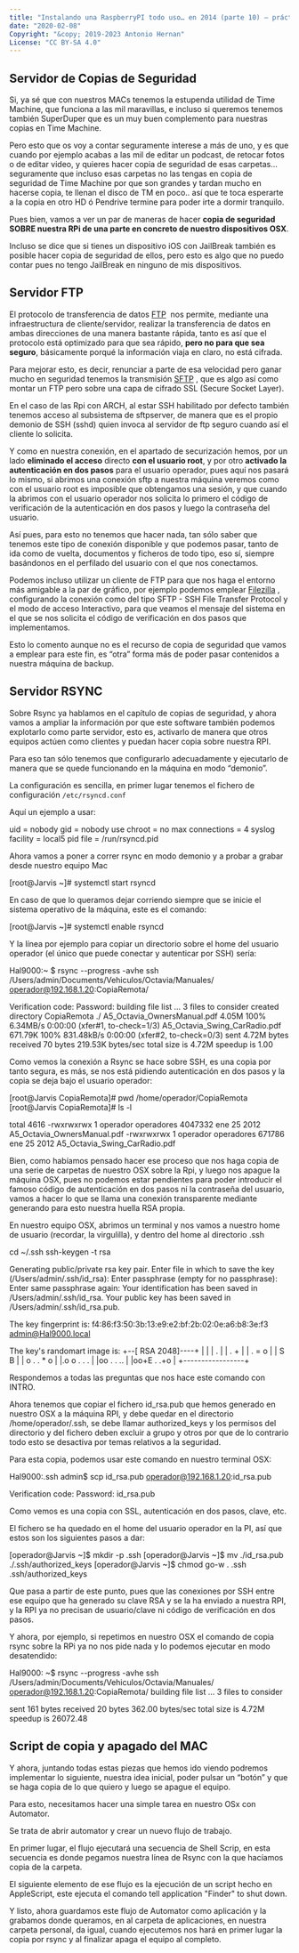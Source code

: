 ```yaml
---
title: "Instalando una RaspberryPI todo uso… en 2014 (parte 10) – práctico 4 - Servidor copias de Seguridad"
date: "2020-02-08"
Copyright: "&copy; 2019-2023 Antonio Hernan"
License: "CC BY-SA 4.0"
---
```


## Servidor de Copias de Seguridad

Si, ya sé que con nuestros MACs tenemos la estupenda utilidad de Time Machine, que funciona a las mil maravillas, e incluso si queremos tenemos también SuperDuper que es un muy buen complemento para nuestras copias en Time Machine.

Pero esto que os voy a contar seguramente interese a más de uno, y es que cuando por ejemplo acabas a las mil de editar un podcast, de retocar fotos o de editar video, y quieres hacer copia de seguridad de esas carpetas… seguramente que incluso esas carpetas no las tengas en copia de seguridad de Time Machine por que son grandes y tardan mucho en hacerse copia, te llenan el disco de TM en poco.. así que te toca esperarte a la copia en otro HD ó Pendrive termine para poder irte a dormir tranquilo.

Pues bien, vamos a ver un par de maneras de hacer **copia de seguridad SOBRE nuestra RPi de una parte en concreto de nuestro dispositivos OSX**.

Incluso se dice que si tienes un dispositivo iOS con JailBreak también es posible hacer copia de seguridad de ellos, pero esto es algo que no puedo contar pues no tengo JailBreak en ninguno de mis dispositivos.

## Servidor FTP

El protocolo de transferencia de datos [FTP](http://es.wikipedia.org/wiki/File_Transfer_Protocol)  nos permite, mediante una infraestructura de cliente/servidor, realizar la transferencia de datos en ambas direcciones de una manera bastante rápida, tanto es así que el protocolo está optimizado para que sea rápido, **pero no para que sea seguro**, básicamente porqué la información viaja en claro, no está cifrada.

Para mejorar esto, es decir, renunciar a parte de esa velocidad pero ganar mucho en seguridad tenemos la transmisión [SFTP](http://es.wikipedia.org/wiki/SSH_File_Transfer_Protocol) , que es algo así como montar un FTP pero sobre una capa de cifrado SSL (Secure Socket Layer).

En el caso de las Rpi con ARCH, al estar SSH habilitado por defecto también tenemos acceso al subsistema de sftpserver, de manera que es el propio demonio de SSH (sshd) quien invoca al servidor de ftp seguro cuando así el cliente lo solicita.

Y como en nuestra conexión, en el apartado de securización hemos, por un lado **eliminado el acceso** directo **con el usuario root**, y por otro **activado la autenticación en dos pasos** para el usuario operador, pues aquí nos pasará lo mismo, si abrimos una conexión sftp a nuestra máquina veremos como con el usuario root es imposible que obtengamos una sesión, y que cuando la abrimos con el usuario operador nos solicita lo primero el código de verificación de la autenticación en dos pasos y luego la contraseña del usuario.

Así pues, para esto no tenemos que hacer nada, tan sólo saber que tenemos este tipo de conexión disponible y que podemos pasar, tanto de ida como de vuelta, documentos y ficheros de todo tipo, eso sí, siempre basándonos en el perfilado del usuario con el que nos conectamos.

Podemos incluso utilizar un cliente de FTP para que nos haga el entorno más amigable a la par de gráfico, por ejemplo podemos emplear [Filezilla](https://filezilla-project.org) , configurando la conexión como del tipo SFTP - SSH File Transfer Protocol y el modo de acceso Interactivo, para que veamos el mensaje del sistema en el que se nos solicita el código de verificación en dos pasos que implementamos.

Esto lo comento aunque no es el recurso de copia de seguridad que vamos a emplear para este fin, es “otra” forma más de poder pasar contenidos a nuestra máquina de backup.

## Servidor RSYNC

Sobre Rsync ya hablamos en el capítulo de copias de seguridad, y ahora vamos a ampliar la información por que este software también podemos explotarlo como parte servidor, esto es, activarlo de manera que otros equipos actúen como clientes y puedan hacer copia sobre nuestra RPI.

Para eso tan sólo tenemos que configurarlo adecuadamente y ejecutarlo de manera que se quede funcionando en la máquina en modo “demonio”.

La configuración es sencilla, en primer lugar tenemos el fichero de configuración `/etc/rsyncd.conf`

Aquí un ejemplo a usar:

uid = nobody
gid = nobody
use chroot = no
max connections = 4
syslog facility = local5
pid file = /run/rsyncd.pid

Ahora vamos a poner a correr rsync en modo demonio y a probar a grabar desde nuestro equipo Mac

[root@Jarvis ~]# systemctl start rsyncd

En caso de que lo queramos dejar corriendo siempre que se inicie el sistema operativo de la máquina, este es el comando:

[root@Jarvis ~]# systemctl enable rsyncd

Y la línea por ejemplo para copiar un directorio sobre el home del usuario operador (el único que puede conectar y autenticar por SSH) sería:

Hal9000:~ $ rsync --progress -avhe ssh /Users/admin/Documents/Vehiculos/Octavia/Manuales/ operador@192.168.1.20:CopiaRemota/

Verification code:
Password:
building file list ...
3 files to consider
created directory CopiaRemota
./
A5_Octavia_OwnersManual.pdf
4.05M 100% 6.34MB/s 0:00:00 (xfer#1, to-check=1/3)
A5_Octavia_Swing_CarRadio.pdf
671.79K 100% 831.48kB/s 0:00:00 (xfer#2, to-check=0/3)
sent 4.72M bytes received 70 bytes 219.53K bytes/sec
total size is 4.72M speedup is 1.00

Como vemos la conexión a Rsync se hace sobre SSH, es una copia por tanto segura, es más, se nos está pidiendo autenticación en dos pasos y la copia se deja bajo el usuario operador:

[root@Jarvis CopiaRemota]# pwd
/home/operador/CopiaRemota
[root@Jarvis CopiaRemota]# ls -l

total 4616
-rwxrwxrwx 1 operador operadores 4047332 ene 25 2012 A5_Octavia_OwnersManual.pdf
-rwxrwxrwx 1 operador operadores 671786 ene 25 2012 A5_Octavia_Swing_CarRadio.pdf

Bien, como habíamos pensado hacer ese proceso que nos haga copia de una serie de carpetas de nuestro OSX sobre la Rpi, y luego nos apague la máquina OSX, pues no podemos estar pendientes para poder introducir el famoso código de autenticación en dos pasos ni la contraseña del usuario, vamos a hacer lo que se llama una conexión transparente mediante generando para esto nuestra huella RSA propia.

En nuestro equipo OSX, abrimos un terminal y nos vamos a nuestro home de usuario (recordar, la virgulilla), y dentro del home al directorio .ssh

cd ~/.ssh
ssh-keygen -t rsa

Generating public/private rsa key pair.
Enter file in which to save the key (/Users/admin/.ssh/id_rsa):
Enter passphrase (empty for no passphrase):
Enter same passphrase again:
Your identification has been saved in /Users/admin/.ssh/id_rsa.
Your public key has been saved in /Users/admin/.ssh/id_rsa.pub.

The key fingerprint is:
f4:86:f3:50:3b:13:e9:e2:bf:2b:02:0e:a6:b8:3e:f3 admin@Hal9000.local

The key's randomart image is:
+--[ RSA 2048]----+
|                 |
| .               |
| . +             |
| . = o           |
| S B             |
| o . . * o       |
|.o o . . .       |
|oo . . ..        |
|oo+E . .+o       |
+-----------------+

Respondemos a todas las preguntas que nos hace este comando con INTRO.

Ahora tenemos que copiar el fichero id_rsa.pub que hemos generado en nuestro OSX a la máquina RPI, y debe quedar en el directorio /home/operador/.ssh, se debe llamar authorized_keys y los permisos del directorio y del fichero deben excluir a grupo y otros por que de lo contrario todo esto se desactiva por temas relativos a la seguridad.

Para esta copia, podemos usar este comando en nuestro terminal OSX:

Hal9000:.ssh admin$ scp id_rsa.pub operador@192.168.1.20:id_rsa.pub

Verification code:
Password:
id_rsa.pub

Como vemos es una copia con SSL, autenticación en dos pasos, clave, etc.

El fichero se ha quedado en el home del usuario operador en la PI, así que estos son los siguientes pasos a dar:

[operador@Jarvis ~]$ mkdir -p .ssh
[operador@Jarvis ~]$ mv ./id_rsa.pub ./.ssh/authorized_keys
[operador@Jarvis ~]$ chmod go-w . .ssh .ssh/authorized_keys

Que pasa a partir de este punto, pues que las conexiones por SSH entre ese equipo que ha generado su clave RSA y se la ha enviado a nuestra RPI, y la RPI ya no precisan de usuario/clave ni código de verificación en dos pasos.

Y ahora, por ejemplo, si repetimos en nuestro OSX el comando de copia rsync sobre la RPi ya no nos pide nada y lo podemos ejecutar en modo desatendido:

Hal9000: ~$ rsync --progress -avhe ssh /Users/admin/Documents/Vehiculos/Octavia/Manuales/ operador@192.168.1.20:CopiaRemota/
building file list ...
3 files to consider

sent 161 bytes received 20 bytes 362.00 bytes/sec
total size is 4.72M speedup is 26072.48

## Script de copia y apagado del MAC

Y ahora, juntando todas estas piezas que hemos ido viendo podremos implementar lo siguiente, nuestra idea inicial, poder pulsar un “botón” y que se haga copia de lo que quiero y luego se apague el equipo.

Para esto, necesitamos hacer una simple tarea en nuestro OSx con Automator.

Se trata de abrir automator y crear un nuevo flujo de trabajo.

En primer lugar, el flujo ejecutará una secuencia de Shell Scrip, en esta secuencia es donde pegamos nuestra línea de Rsync con la que hacíamos copia de la carpeta.

El siguiente elemento de ese flujo es la ejecución de un script hecho en AppleScript, este ejecuta el comando tell application "Finder" to shut down.

Y listo, ahora guardamos este flujo de Automator como aplicación y la grabamos donde queramos, en al carpeta de aplicaciones, en nuestra carpeta personal, da igual, cuando ejecutemos nos hará en primer lugar la copia por rsync y al finalizar apaga el equipo al completo.
